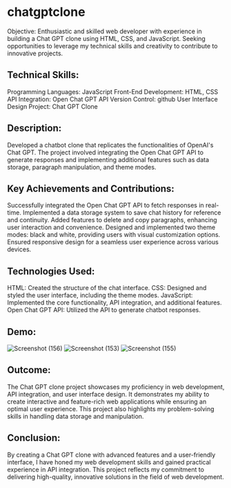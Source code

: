 # chatgptclone
Objective:
Enthusiastic and skilled web developer with experience in building a Chat GPT clone using HTML, CSS, and JavaScript. Seeking opportunities to leverage my technical skills and creativity to contribute to
innovative projects.

## Technical Skills:

Programming Languages: JavaScript
Front-End Development: HTML, CSS
API Integration: Open Chat GPT API
Version Control: github
User Interface Design
Project: Chat GPT Clone

## Description:
Developed a chatbot clone that replicates the functionalities of OpenAI's Chat GPT. The project involved integrating the Open Chat GPT API to generate responses and implementing additional features 
such as data storage, paragraph manipulation, and theme modes.

## Key Achievements and Contributions:

Successfully integrated the Open Chat GPT API to fetch responses in real-time.
Implemented a data storage system to save chat history for reference and continuity.
Added features to delete and copy paragraphs, enhancing user interaction and convenience.
Designed and implemented two theme modes: black and white, providing users with visual customization options.
Ensured responsive design for a seamless user experience across various devices.

## Technologies Used:

HTML: Created the structure of the chat interface.
CSS: Designed and styled the user interface, including the theme modes.
JavaScript: Implemented the core functionality, API integration, and additional features.
Open Chat GPT API: Utilized the API to generate chatbot responses.

## Demo:
![Screenshot (156)](https://github.com/avidha01/chatgptclone/assets/129317091/638be624-d37f-494f-9f37-27428191742e)
![Screenshot (153)](https://github.com/avidha01/chatgptclone/assets/129317091/c0af7362-f16b-4396-bee3-cd380c8e2573)
![Screenshot (155)](https://github.com/avidha01/chatgptclone/assets/129317091/002a6dd9-7738-4238-9b06-8ba0c7efef5b)

## Outcome:
The Chat GPT clone project showcases my proficiency in web development, API integration, and user interface design. It demonstrates my ability to create interactive and feature-rich web applications
while ensuring an optimal user experience. This project also highlights my problem-solving skills in handling data storage and manipulation.

## Conclusion:
By creating a Chat GPT clone with advanced features and a user-friendly interface, I have honed my web development skills and gained practical experience in API integration. This project reflects my 
commitment to delivering high-quality, innovative solutions in the field of web development.
